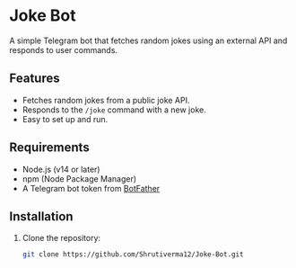 # Joke Bot

A simple Telegram bot that fetches random jokes using an external API and responds to user commands.

## Features

- Fetches random jokes from a public joke API.
- Responds to the `/joke` command with a new joke.
- Easy to set up and run.

## Requirements

- Node.js (v14 or later)
- npm (Node Package Manager)
- A Telegram bot token from [BotFather](https://t.me/botfather)

## Installation

1. Clone the repository:

   ```bash
   git clone https://github.com/Shrutiverma12/Joke-Bot.git
